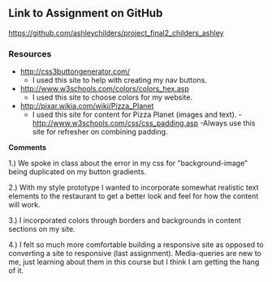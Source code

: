## Link to Assignment on GitHub
https://github.com/ashleychilders/project_final2_childers_ashley

### Resources

-  http://css3buttongenerator.com/
	- I used this site to help with creating my nav buttons.
- http://www.w3schools.com/colors/colors_hex.asp
    - I used this site to choose colors for my website.
- http://pixar.wikia.com/wiki/Pizza_Planet
    - I used this site for content for Pizza Planet (images and text).
-http://www.w3schools.com/css/css_padding.asp
	-Always use this site for refresher on combining padding.


**Comments**

1.) We spoke in class about the error in my css for "background-image" being duplicated on my button gradients.

2.) With my style prototype I wanted to incorporate somewhat realistic text elements to the restaurant to get a better look and feel for how the content will work.

3.) I incorporated colors through borders and backgrounds in content sections on my site.  

4.) I felt so much more comfortable building a responsive site as opposed to converting a site to responsive (last assignment). Media-queries are new to me, just learning about them in this course but I think I am getting the hang of it.
